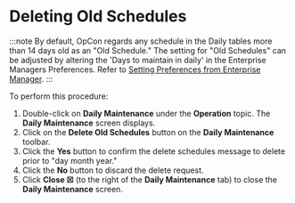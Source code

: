 # Deleting Old Schedules

:::note
By default, OpCon regards any schedule in the Daily tables more than 14 days old as an "Old Schedule." The setting for "Old Schedules" can be adjusted by altering the 'Days to maintain in daily' in the Enterprise Managers Preferences. Refer to [Setting Preferences from Enterprise Manager](Preferences-from-EM.md).
:::

To perform this procedure:

1. Double-click on **Daily Maintenance** under the **Operation** topic.
    The **Daily Maintenance** screen displays.
2. Click on the **Delete Old Schedules** button on the **Daily
    Maintenance** toolbar.
3. Click the **Yes** button to confirm the delete schedules message to
    delete prior to "day month year."
4. Click the **No** button to discard the delete request.
5. Click **Close ☒** (to the right of the **Daily Maintenance** tab) to
    close the **Daily Maintenance** screen.
